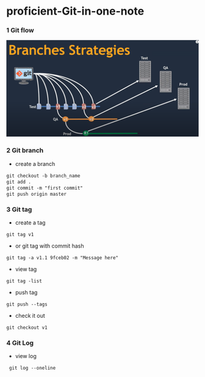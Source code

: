 # proficient-Git-in-one-note


### 1 Git flow
![branch](https://github.com/DevOps-Success/proficient-Git-in-one-note/blob/main/images/git-branch.PNG)

### 2 Git branch

- create a branch

```
git checkout -b branch_name
git add .
git commit -m "first commit"
git push origin master

```

### 3 Git tag

- create a tag
```
git tag v1
```
- or git tag with commit hash
```
git tag -a v1.1 9fceb02 -m "Message here"
```

- view tag
```
git tag -list
```

- push tag
```
git push --tags
```

- check it out
```
git checkout v1
```

### 4 Git Log

- view log
```
 git log --oneline
```

